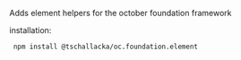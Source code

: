 Adds element helpers for the october foundation framework

installation:

     npm install @tschallacka/oc.foundation.element


